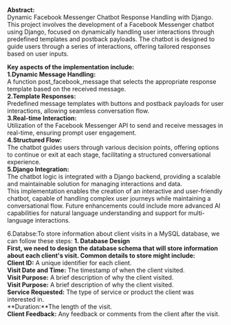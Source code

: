 **Abstract:** <br>Dynamic Facebook Messenger Chatbot Response Handling with Django.<br>
This project involves the development of a Facebook Messenger chatbot using Django, focused on dynamically handling user interactions through predefined templates and postback payloads. The chatbot is designed to guide users through a series of interactions, offering tailored responses based on user inputs. <br>

**Key aspects of the implementation include:**<br>
**1.Dynamic Message Handling:** <br>A function post_facebook_message that selects the appropriate response template based on the received message.<br>
**2.Template Responses:**<br> Predefined message templates with buttons and postback payloads for user interactions, allowing seamless conversation flow.<br>
**3.Real-time Interaction:**<br> Utilization of the Facebook Messenger API to send and receive messages in real-time, ensuring prompt user engagement.<br>
**4.Structured Flow:**<br> The chatbot guides users through various decision points, offering options to continue or exit at each stage, facilitating a structured conversational experience.<br>
**5.Django Integration:**<br>The chatbot logic is integrated with a Django backend, providing a scalable and maintainable solution for managing interactions and data.<br>
This implementation enables the creation of an interactive and user-friendly chatbot, capable of handling complex user journeys while maintaining a conversational flow. Future enhancements could include more advanced AI capabilities for natural language understanding and support for multi-language interactions.<br>

6.Databse:To store information about client visits in a MySQL database, we can follow these steps:
**1. Database Design**<br>
**First, we need to design the database schema that will store information about each client's visit. Common details to store might include:**<br>
**Client ID:** A unique identifier for each client.<br>
**Visit Date and Time:** The timestamp of when the client visited.<br>
**Visit Purpose:** A brief description of why the client visited.<br>
**Visit Purpose:** A brief description of why the client visited.<br>
**Service Requested:** The type of service or product the client was interested in.<br>
**Duration:**The length of the visit.<br>
**Client Feedback:** Any feedback or comments from the client after the visit.<br>
